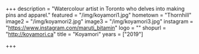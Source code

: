 +++
description = "Watercolour artist in Toronto who delves into making pins and apparel."
featured = "/img/koyamori1.jpg"
hometown = "Thornhill"
image2 = "/img/koyamori2.jpg"
image3 = "/img/koyamori3.jpg"
instagram = "https://www.instagram.com/maruti_bitamin"
logo = ""
shopurl = "http://koyamori.ca"
title = "Koyamori"
years = ["2019"]

+++
